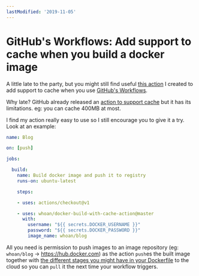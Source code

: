 ```yaml
---
lastModified: '2019-11-05'
---
```


# GitHub's Workflows: Add support to cache when you build a docker image

A little late to the party, but you might still find useful [this action](https://github.com/whoan/docker-build-with-cache-action) I created to add support to cache when you use [GitHub's Workflows](https://help.github.com/en/github/automating-your-workflow-with-github-actions/configuring-a-workflow).

Why late? GitHub already released an [action to support cache](https://github.com/actions/cache) but it has its limitations. eg: you can cache 400MB at most.

I find my action really easy to use so I still encourage you to give it a try. Look at an example:

```yml
name: Blog

on: [push]

jobs:

  build:
    name: Build docker image and push it to registry
    runs-on: ubuntu-latest

    steps:

    - uses: actions/checkout@v1

    - uses: whoan/docker-build-with-cache-action@master
      with:
        username: "${{ secrets.DOCKER_USERNAME }}"
        password: "${{ secrets.DOCKER_PASSWORD }}"
        image_name: whoan/blog
```

All you need is permission to push images to an image repository (eg: `whoan/blog` -> https://hub.docker.com) as the action `push`es the built image together with [the different stages you might have in your Dockerfile](https://docs.docker.com/develop/develop-images/multistage-build/) to the cloud so you can `pull` it the next time your workflow triggers.
